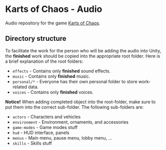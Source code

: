 Karts of Chaos - Audio
============================

Audio repository for the game [Karts of Chaos](https://github.com/kartsofchaos/game).

Directory structure
-------------------

To facilitate the work for the person who will be adding the audio into Unity, the **finished** work should be copied into the appropriate root folder. Here is a brief explanation of the root folders:

- `effects` - Contains only **finished** sound effects.
- `music` - Contains only **finished** music.
- `personal/*` - Everyone has their own personal folder to store work-related data.
- `voices` - Contains only **finished** voices.

**Notice!** When adding completed object into the root-folder, make sure to put them into the correct sub-folder. The following sub-folders are:

- `actors` - Characters and vehicles
- `environment` - Environment, ornaments, and accessories
- `game-modes` - Game modes stuff
- `hud` - HUD interface, panels
- `menus` - Main menu, pause menu, lobby menu, ...
- `skills` - Skills stuff
